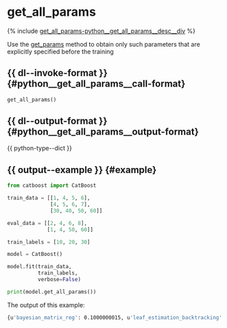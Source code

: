 # get_all_params

{% include [get_all_params-python__get_all_params__desc__div](../_includes/work_src/reusage-python/python__get_all_params__desc__div.md) %}


Use the [get_params](python-reference_catboost_get_params.md) method to obtain only such parameters that are explicitly specified before the training

## {{ dl--invoke-format }} {#python__get_all_params__call-format}

```python
get_all_params()
```

## {{ dl--output-format }} {#python__get_all_params__output-format}

{{ python-type--dict }}

## {{ output--example }} {#example}

```python
from catboost import CatBoost

train_data = [[1, 4, 5, 6],
              [4, 5, 6, 7],
              [30, 40, 50, 60]]

eval_data = [[2, 4, 6, 8],
             [1, 4, 50, 60]]

train_labels = [10, 20, 30]

model = CatBoost()

model.fit(train_data,
          train_labels,
          verbose=False)

print(model.get_all_params())

```

The output of this example:

```bash
{u'bayesian_matrix_reg': 0.1000000015, u'leaf_estimation_backtracking': u'AnyImprovement', u'has_time': False, u'classes_count': 0, u'iterations': 1000, u'bagging_temperature': 1, u'task_type': u'CPU', u'sampling_frequency': u'PerTree', u'loss_function': u'RMSE', u'l2_leaf_reg': 3, u'border_count': 254, u'boosting_type': u'Ordered', u'bootstrap_type': u'Bayesian', u'rsm': 1, u'use_best_model': False, u'leaf_estimation_iterations': 1, u'random_seed': 0, u'eval_metric': u'RMSE', u'permutation_count': 4, u'learning_rate': 0.02999999933, u'fold_permutation_block': 0, u'best_model_min_trees': 1, u'approx_on_full_history': False, u'model_size_reg': 0.5, u'feature_border_type': u'GreedyLogSum', u'random_strength': 1, u'depth': 6, u'fold_len_multiplier': 2, u'nan_mode': u'Min', u'leaf_estimation_method': u'Newton'}
```

